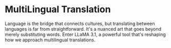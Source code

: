 # MultiLingual Translation
Language is the bridge that connects cultures, but translating between languages is far from straightforward. It's a nuanced art that goes beyond merely substituting words. Enter LLaMA 3.1, a powerful tool that's reshaping how we approach multilingual translations.

